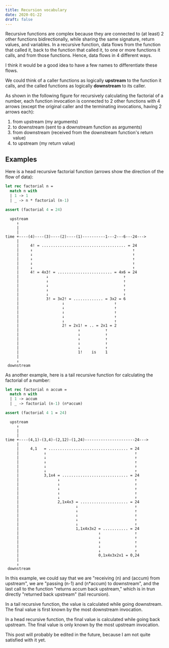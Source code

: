 ```yaml
---
title: Recursion vocabulary
date: 2020-01-22
draft: false
---
```


Recursive functions are complex because they are connected to (at least) 2 other functions bidirectionally,
while sharing the same signature, return values, and variables.
In a recursive function, data flows
from the function that called it,
back to the function that called it,
to one or more functions it calls,
and from those functions.
Hence, data flows in 4 different ways.

I think it would be a good idea to have a few names to differentiate these flows.
<!--Similar to how stacks have top and bottom, -->
We could think of a caller functions as logically **upstream** to the function it calls,
and the called functions as logically **downstream** to its caller.

<!--
Downstream in the sense that with each recursive call we go down and get farther from the original caller, which sits on top.
Upstream in the sense that everytime a recursive function returns we get closer to the original caller on top.
-->

As shown in the following figure for recursively calculating the factorial of a number,
each function invocation is connected to 2 other functions with 4 arrows
(except the original caller and the terminating invocations, having 2 arrows each):

1. from upstream (my arguments)
2. to downstream (sent to a downstream function as arguments)
3. from downstream (received from the downstream function's return value)
4. to upstream (my return value)

## Examples

Here is a head recursive factorial function (arrows show the direction of the flow of data):

```ml
let rec factorial n =
  match n with
  | 1 -> 1
  | _ -> n * factorial (n-1)

assert (factorial 4 = 24)
```

```shell
  upstream
     ↑
     |
     |
time +----(4)----(3)----(2)----(1)----------1---2---6---24--->
     |
     |     4! = ..................................... = 24
     |     ↓                                            ↑
     |     ↓                                            ↑
     |     ↓                                            ↑
     |     ↓                                            ↑
     |     ↓                                            ↑
     |     4! = 4x3! = ........................ = 4x6 = 24
     |            ↓                                 ↑
     |            ↓                                 ↑
     |            ↓                                 ↑
     |            ↓                                 ↑
     |            ↓                                 ↑
     |            3! = 3x2! = ............. = 3x2 = 6
     |                   ↓                      ↑
     |                   ↓                      ↑
     |                   ↓                      ↑
     |                   ↓                      ↑
     |                   ↓                      ↑
     |                   2! = 2x1! = .. = 2x1 = 2
     |                          ↓           ↑
     |                          ↓           ↑
     |                          ↓           ↑
     |                          ↓           ↑
     |                          ↓           ↑
     |                          1!    is    1
     |
     ↓
 downstream
```

As another example, here is a tail recursive function for calculating the factorial
of a number:

```ml
let rec factorial n accum =
  match n with
  | 1 -> accum
  | _ -> factorial (n-1) (n*accum)

assert (factorial 4 1 = 24)
```

```shell
  upstream
     ↑
     |
     |
time +----(4,1)-(3,4)-(2,12)-(1,24)----------------------24--->
     |
     |     4,1   = ................................... = 24
     |           ↓                                       ↑
     |           ↓                                       ↑
     |           ↓                                       ↑
     |           ↓                                       ↑
     |           ↓                                       ↑
     |           3,1x4 = ............................. = 24
     |                 ↓                                 ↑
     |                 ↓                                 ↑
     |                 ↓                                 ↑
     |                 ↓                                 ↑
     |                 ↓                                 ↑
     |                 2,1x4x3 = ..................... = 24
     |                         ↓                         ↑
     |                         ↓                         ↑
     |                         ↓                         ↑
     |                         ↓                         ↑
     |                         ↓                         ↑
     |                         1,1x4x3x2 = ........... = 24
     |                                   ↓               ↑
     |                                   ↓               ↑
     |                                   ↓               ↑
     |                                   ↓               ↑
     |                                   ↓               ↑
     |                                   0,1x4x3x2x1 = 0,24
     |
     ↓
 downstream
```

In this example, we could say that
we are "receiving (n) and (accum) from upstream",
we are "passing (n-1) and (n\*accum) to downstream",
and the last call to the function "returns accum back upstream,"
which is in trun directly "returned back upstream" (tail recursion).

In a tail recursive function, the value is calculated while going downstream.
The final value is first known by the most downstream invocation.

In a head recursive function, the final value is calculated while going back upstream.
The final value is only known by the most upstream invocation.

This post will probably be edited in the future,
because I am not quite satisfied with it yet.
